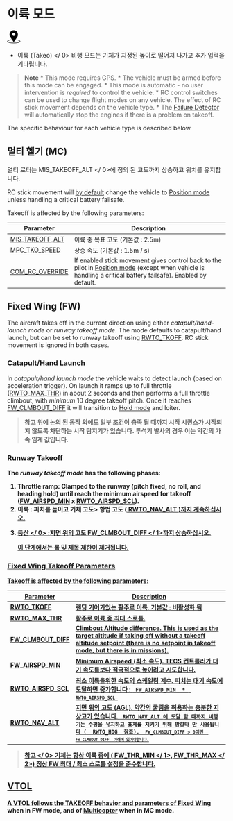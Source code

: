 # 이륙 모드

[<img src="../../assets/site/position_fixed.svg" title="Position fix required (e.g. GPS)" width="30px" />](../getting_started/flight_modes.md#key_position_fixed)

* 이륙 (Takeo) </ 0> 비행 모드는 기체가 지정된 높이로 떨어져 나가고 추가 입력을 기다립니다.</p> 

> **Note** * This mode requires GPS. * The vehicle must be armed before this mode can be engaged. * This mode is automatic - no user intervention is *required* to control the vehicle. * RC control switches can be used to change flight modes on any vehicle. The effect of RC stick movement depends on the vehicle type. * The [Failure Detector](../config/safety.md#failure_detector) will automatically stop the engines if there is a problem on takeoff.

The specific behaviour for each vehicle type is described below.

## 멀티 헬기 (MC)

멀티 로터는  MIS_TAKEOFF_ALT </ 0>에 정의 된 고도까지 상승하고 위치를 유지합니다.</p>

<p>RC stick movement will <a href="#COM_RC_OVERRIDE">by default</a> change the vehicle to <a href="../flight_modes/position_mc.md">Position mode</a> unless handling a critical battery failsafe.</p>

<p>Takeoff is affected by the following parameters:</p>

<table>
<thead>
<tr>
  <th>Parameter</th>
  <th>Description</th>
</tr>
</thead>
<tbody>
<tr>
  <td><span id="MIS_TAKEOFF_ALT"></span><a href="../advanced_config/parameter_reference.md#MIS_TAKEOFF_ALT">MIS_TAKEOFF_ALT</a></td>
  <td>이륙 중 목표 고도 (기본값 : 2.5m)</td>
</tr>
<tr>
  <td><span id="MPC_TKO_SPEED"></span><a href="../advanced_config/parameter_reference.md#MPC_TKO_SPEED">MPC_TKO_SPEED</a></td>
  <td>상승 속도 (기본값 : 1.5m / s)</td>
</tr>
<tr>
  <td><span id="COM_RC_OVERRIDE"></span><a href="../advanced_config/parameter_reference.md#COM_RC_OVERRIDE">COM_RC_OVERRIDE</a></td>
  <td>If enabled stick movement gives control back to the pilot in <a href="../flight_modes/position_mc.md">Position mode</a> (except when vehicle is handling a critical battery failsafe). Enabled by default.</td>
</tr>
</tbody>
</table>

<h2 id="fixed_wing">Fixed Wing (FW)</h2>

<p>The aircraft takes off in the current direction using either <em>catapult/hand-launch mode</em> or <em>runway takeoff mode</em>.
The mode defaults to catapult/hand launch, but can be set to runway takeoff using <a href="#RWTO_TKOFF">RWTO_TKOFF</a>.
RC stick movement is ignored in both cases.</p>

<h3 id="hand_launch">Catapult/Hand Launch</h3>

<p>In <em>catapult/hand launch mode</em> the vehicle waits to detect launch (based on acceleration trigger).
On launch it ramps up to full throttle (<a href="#RWTO_MAX_THR">RWTO_MAX_THR</a>) in about 2 seconds and then performs a full throttle climbout, with <em>minimum</em> 10 degree takeoff pitch. 
Once it reaches <a href="#FW_CLMBOUT_DIFF">FW_CLMBOUT_DIFF</a> it will transition to <a href="../flight_modes/hold.md">Hold mode</a> and loiter.</p>

<blockquote>
  <p><strong> 참고 </ 0> 위에 논의 된 동작 외에도 일부 조건이 충족 될 때까지 시작 시퀀스가 ​​시작되지 않도록 차단하는 시작 탐지기가 있습니다.
    투석기 발사의 경우 이는 약간의 가속 임계 값입니다.</p>
</blockquote>

<h3 id="runway_launch">Runway Takeoff</h3>

<p>The <em>runway takeoff mode</em> has the following phases:</p>

<ol start="1">
<li><strong>Throttle ramp</strong>: Clamped to the runway (pitch fixed, no roll, and heading hold) until reach the minimum airspeed for takeoff (<a href="#FW_AIRSPD_MIN">FW_AIRSPD_MIN</a> x <a href="#RWTO_AIRSPD_SCL">RWTO_AIRSPD_SCL</a>).</li>
<li><strong> 이륙 </ 0> : 피치를 높이고 기체 고도> 항법 고도 (<a href="#RWTO_NAV_ALT"> RWTO_NAV_ALT </ 1>)까지 계속하십시오.</li>
<li>



<strong> 등산 </ 0> :지면 위의 고도 <a href="#FW_CLMBOUT_DIFF"> FW_CLMBOUT_DIFF </ 1>까지 상승하십시오.

이 단계에서는 롤 및 제목 제한이 제거됩니다.</li>
</ol>

<h3>Fixed Wing Takeoff Parameters</h3>

<p>Takeoff is affected by the following parameters:</p>

<table>
<thead>
<tr>
  <th>Parameter</th>
  <th>Description</th>
</tr>
</thead>
<tbody>
<tr>
  <td><span id="RWTO_TKOFF"></span><a href="../advanced_config/parameter_reference.md#RWTO_TKOFF">RWTO_TKOFF</a>
</td>
  <td>랜딩 기어가있는 활주로 이륙. 기본값 : 비활성화 됨</td>
</tr>
<tr>
  <td><span id="RWTO_MAX_THR"></span><a href="../advanced_config/parameter_reference.md#RWTO_MAX_THR">RWTO_MAX_THR</a>
</td>
  <td>활주로 이륙 중 최대 스로틀.</td>
</tr>
<tr>
  <td><span id="FW_CLMBOUT_DIFF"></span><a href="../advanced_config/parameter_reference.md#FW_CLMBOUT_DIFF">FW_CLMBOUT_DIFF</a>
</td>
  <td>Climbout Altitude difference. This is used as the target altitude if taking off without a takeoff altitude setpoint (there is no setpoint in takeoff mode, but there is in missions).</td>
</tr>
<tr>
  <td><span id="FW_AIRSPD_MIN"></span><a href="../advanced_config/parameter_reference.md#FW_AIRSPD_MIN">FW_AIRSPD_MIN</a></td>
  <td>Minimum Airspeed (최소 속도). TECS 컨트롤러가 대기 속도를보다 적극적으로 높이려고 시도합니다.</td>
</tr>
<tr>
  <td><span id="RWTO_AIRSPD_SCL"></span><a href="../advanced_config/parameter_reference.md#RWTO_AIRSPD_SCL">RWTO_AIRSPD_SCL</a>
</td>
  <td>최소 이륙을위한 속도의 스케일링 계수. 피치는 대기 속도에 도달하면 증가합니다 : <code> FW_AIRSPD_MIN </ 0> * <code> RWTO_AIRSPD_SCL </ 0></td>
</tr>
<tr>
  <td><span id="RWTO_NAV_ALT"></span><a href="../advanced_config/parameter_reference.md#RWTO_NAV_ALT">RWTO_NAV_ALT</a>
</td>
  <td>지면 위의 고도 (AGL). 약간의 굴림을 허용하는 충분한 지상고가 있습니다. <code> RWTO_NAV_ALT </ 0>에 도달 할 때까지 비행기는 수평을 유지하고 표제를 지키기 위해 방향타 만 사용됩니다 (<span id="RWTO_HDG"> <a href="../advanced_config/parameter_reference.md#RWTO_HDG"> RWTO_HDG </ 2> 참조). <code> FW_CLMBOUT_DIFF </ 0>> 0이면 <code> FW_CLMBOUT_DIFF </ 0> 아래에 있어야합니다.</td>
</tr>
</tbody>
</table>

<blockquote>
  <p>



<strong> 참고 </ 0> 기체는 항상 이륙 중에 (<a href="../advanced_config/parameter_reference.md#FW_THR_MIN"> FW_THR_MIN </ 1>, <a href="../advanced_config/parameter_reference.md#FW_THR_MAX"> FW_THR_MAX </ 2>) 정상 FW 최대 / 최소 스로틀 설정을 준수합니다.
</p>
</blockquote>

<h2>VTOL</h2>

<p>A VTOL follows the TAKEOFF behavior and parameters of <a href="#fixed_wing">Fixed Wing</a> when in FW mode, and of <a href="#multi-copter-mc">Multicopter</a> when in MC mode.</p>

<!-- this maps to AUTO_TAKEOFF in dev -->